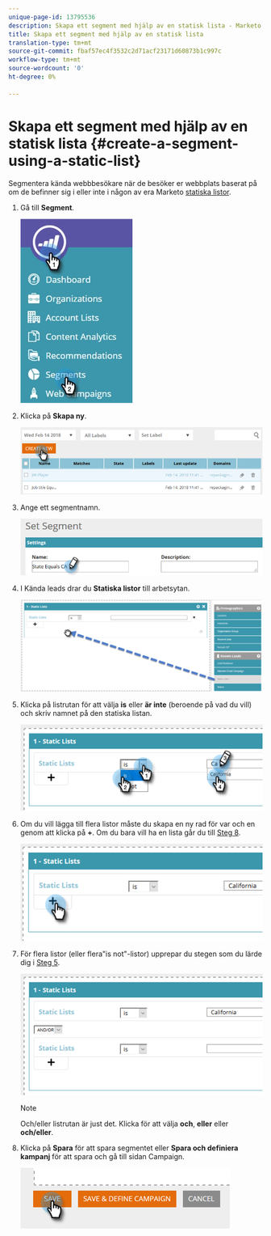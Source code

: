 ```yaml
---
unique-page-id: 13795536
description: Skapa ett segment med hjälp av en statisk lista - Marketo Docs - Produktdokumentation
title: Skapa ett segment med hjälp av en statisk lista
translation-type: tm+mt
source-git-commit: fbaf57ec4f3532c2d71acf23171d60873b1c997c
workflow-type: tm+mt
source-wordcount: '0'
ht-degree: 0%

---
```



# Skapa ett segment med hjälp av en statisk lista {#create-a-segment-using-a-static-list}

Segmentera kända webbbesökare när de besöker er webbplats baserat på om de befinner sig i eller inte i någon av era Marketo [statiska listor](/help/marketo/product-docs/core-marketo-concepts/smart-lists-and-static-lists/static-lists/understanding-static-lists.md).

1. Gå till **Segment**.

   ![](assets/1.jpg)

1. Klicka på **Skapa ny**.

   ![](assets/two.png)

1. Ange ett segmentnamn.

   ![](assets/three.png)

1. I Kända leads drar du **Statiska listor** till arbetsytan.

   ![](assets/four-2.png)

1. Klicka på listrutan för att välja **is** eller **är inte** (beroende på vad du vill) och skriv namnet på den statiska listan.

   ![](assets/five-2.png)

1. Om du vill lägga till flera listor måste du skapa en ny rad för var och en genom att klicka på **+**. Om du bara vill ha en lista går du till [Steg 8](#eight).

   ![](assets/six-1.png)

1. För flera listor (eller flera&quot;is not&quot;-listor) upprepar du stegen som du lärde dig i [Steg 5](#five).

   ![](assets/seven-2.png)

   >[!NOTE]
   >
   >Och/eller listrutan är just det. Klicka för att välja **och**, **eller** eller **och/eller**.

1. Klicka på **Spara** för att spara segmentet eller **Spara och definiera kampanj** för att spara och gå till sidan Campaign.

   ![](assets/eight-1.png)
